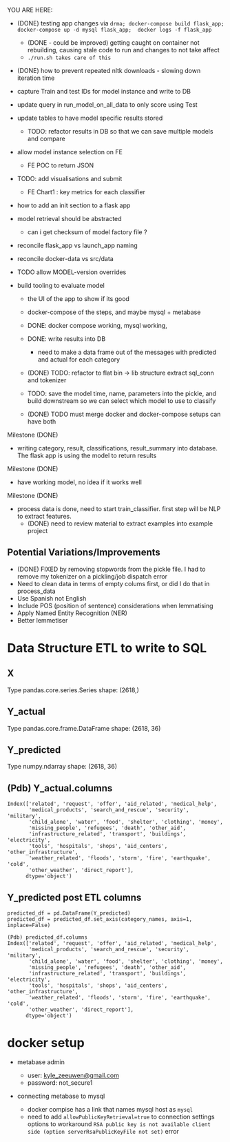 YOU ARE HERE:
  * (DONE) testing app changes via `drma; docker-compose build flask_app; docker-compose up -d mysql flask_app;  docker logs -f flask_app`
    * (DONE - could be improved) getting caught on container not rebuilding, causing stale code to run and changes to not take affect
    * `./run.sh takes care of this`
  
  * (DONE) how to prevent repeated nltk downloads - slowing down iteration time  

  * capture Train and test IDs for model instance and write to DB
  * update query in run_model_on_all_data to only score using Test
  * update tables to have model specific results stored
     * TODO: refactor results in DB so that we can save multiple models and compare 
  * allow model instance selection on FE
    * FE POC to return JSON
  * TODO: add visualisations and submit    
    * FE Chart1 : key metrics for each classifier

  * how to add an init section to a flask app
  
  * model retrieval should be abstracted
    * can i get checksum of model factory file ?
  
  * reconcile flask_app vs launch_app naming

  * reconcile docker-data vs src/data

  * TODO allow MODEL-version overrides
  
* build tooling to evaluate model
    * the UI of the app to show if its good
    * docker-compose of the steps, and maybe mysql + metabase
  * DONE: docker compose working, mysql working, 
  * DONE: write results into DB
    * need to make a data frame out of the messages with predicted and actual for each category

  * (DONE) TODO: refactor to flat bin → lib structure
    extract sql_conn and tokenizer

  * TODO: save the model time, name, parameters into the pickle, and build downstream so we can select which model to use to classify

  * (DONE) TODO must merge docker and docker-compose setups can have both

Milestone (DONE)
  * writing category, result, classifications, result_summary into database. The flask app is using the model to return results

Milestone (DONE)
  * have working model, no idea if it works well 

Milestone (DONE)
  * process data is done, need to start train_classifier. first step will be NLP to extract features.
    * (DONE) need to review material to extract examples into example project

Potential Variations/Improvements
---
* (DONE) FIXED by removing stopwords from the pickle file. I had to remove my tokenizer on a pickling/job dispatch error
* Need to clean data in terms of empty colums first, or did I do that in process_data
* Use Spanish not English
* Include POS (position of sentence) considerations when lemmatising
* Apply Named Entity Recognition (NER)
* Better lemmetiser

# Data Structure ETL to write to SQL

## X
Type pandas.core.series.Series
shape: (2618,)

## Y_actual
Type pandas.core.frame.DataFrame
shape: (2618, 36)

## Y_predicted
Type numpy.ndarray
shape: (2618, 36)

## (Pdb) Y_actual.columns
```
Index(['related', 'request', 'offer', 'aid_related', 'medical_help',
       'medical_products', 'search_and_rescue', 'security', 'military',
       'child_alone', 'water', 'food', 'shelter', 'clothing', 'money',
       'missing_people', 'refugees', 'death', 'other_aid',
       'infrastructure_related', 'transport', 'buildings', 'electricity',
       'tools', 'hospitals', 'shops', 'aid_centers', 'other_infrastructure',
       'weather_related', 'floods', 'storm', 'fire', 'earthquake', 'cold',
       'other_weather', 'direct_report'],
      dtype='object')

```

## Y_predicted post ETL columns
```
predicted_df = pd.DataFrame(Y_predicted)
predicted_df = predicted_df.set_axis(category_names, axis=1, inplace=False)

(Pdb) predicted_df.columns
Index(['related', 'request', 'offer', 'aid_related', 'medical_help',
       'medical_products', 'search_and_rescue', 'security', 'military',
       'child_alone', 'water', 'food', 'shelter', 'clothing', 'money',
       'missing_people', 'refugees', 'death', 'other_aid',
       'infrastructure_related', 'transport', 'buildings', 'electricity',
       'tools', 'hospitals', 'shops', 'aid_centers', 'other_infrastructure',
       'weather_related', 'floods', 'storm', 'fire', 'earthquake', 'cold',
       'other_weather', 'direct_report'],
      dtype='object')
```

# docker setup

* metabase admin
  * user: kyle_zeeuwen@gmail.com
  * password: not_secure1

* connecting metabase to mysql
  * docker compise has a link that names mysql host as `mysql`
  * need to add `allowPublicKeyRetrieval=true` to connection settings options to workaround `RSA public key is not available client side (option serverRsaPublicKeyFile not set)` error  
